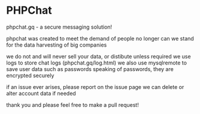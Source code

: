 # PHPChat
phpchat.gq - a secure messaging solution!

phpchat was created to meet the demand of people
no longer can we stand for the data harvesting of big companies

we do not and will never sell your data, or distibute unless required
we use logs to store chat logs (phpchat.gq/log.html)
we also use mysqlremote to save user data such as passwords
speaking of passwords, they are encrypted securely

if an issue ever arises, please report on the issue page
we can delete or alter account data if needed

thank you and please feel free to make a pull request!
